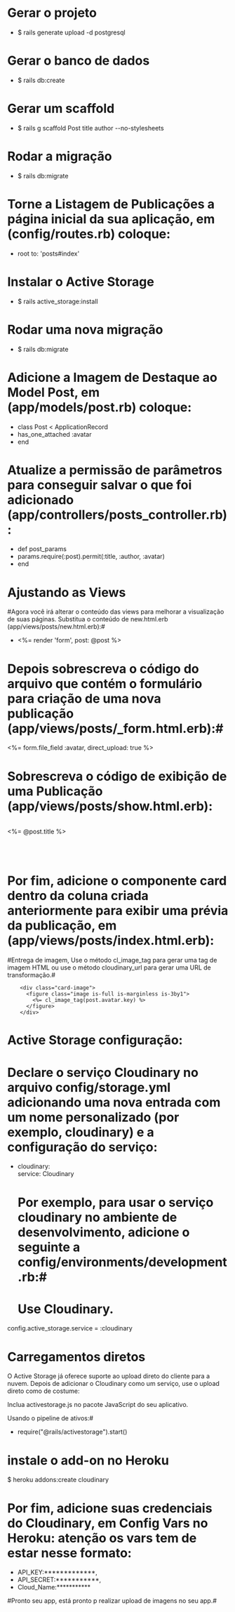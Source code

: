 # Gerar o projeto #

- $ rails generate upload -d postgresql

# Gerar o banco de dados #

- $ rails db:create

# Gerar um scaffold #

- $ rails g scaffold Post title author --no-stylesheets

# Rodar a migração #

- $ rails db:migrate

# Torne a Listagem de Publicações a página inicial da sua aplicação, em (config/routes.rb) coloque:

- root to: 'posts#index'

# Instalar o Active Storage #

- $ rails active_storage:install

# Rodar uma nova migração #

- $ rails db:migrate

# Adicione a Imagem de Destaque ao Model Post, em (app/models/post.rb) coloque:

- class Post < ApplicationRecord
- has_one_attached :avatar
- end

# Atualize a permissão de parâmetros para conseguir salvar o que foi adicionado (app/controllers/posts_controller.rb): #

- def post_params
-  params.require(:post).permit(:title, :author, :avatar)
- end

# Ajustando as Views
#Agora você irá alterar o conteúdo das views para melhorar a visualização de suas páginas.
Substitua o conteúdo de new.html.erb (app/views/posts/new.html.erb):#
 
- <%= render 'form', post: @post %>

# Depois sobrescreva o código do arquivo que contém o formulário para criação de uma nova publicação (app/views/posts/_form.html.erb):#

<div class="file">
  <label class="file-label">
    <%= form.file_field :avatar, direct_upload: true %>  
  </label>
</div>


# Sobrescreva o código de exibição de uma Publicação (app/views/posts/show.html.erb): #

<div class="columns">
  <div class="column">
    <p class="title"><%= @post.title %></p> 
  </div>
</div></br></br>
  
  # Por fim, adicione o componente card dentro da coluna criada anteriormente para exibir uma prévia da publicação, em (app/views/posts/index.html.erb): #
  #Entrega de imagem, Use o método cl_image_tag para gerar uma tag de imagem HTML ou use o método cloudinary_url para gerar uma URL de transformação.#
  

        <div class="card-image">
          <figure class="image is-full is-marginless is-3by1">
            <%= cl_image_tag(post.avatar.key) %>   
          </figure>
        </div>

# Active Storage configuração:
# Declare o serviço Cloudinary no arquivo config/storage.yml adicionando uma nova entrada com um nome personalizado (por exemplo, cloudinary) e a configuração do serviço: #

- cloudinary:      
  service: Cloudinary
  
  # Por exemplo, para usar o serviço cloudinary no ambiente de desenvolvimento, adicione o seguinte a config/environments/development.rb:#
  
  # Use Cloudinary.
config.active_storage.service = :cloudinary

# Carregamentos diretos
O Active Storage já oferece suporte ao upload direto do cliente para a nuvem. Depois de adicionar o Cloudinary como um serviço, use o upload direto como de costume:

Inclua activestorage.js no pacote JavaScript do seu aplicativo.

Usando o pipeline de ativos:# 

- require("@rails/activestorage").start()

# instale o add-on no Heroku #

$ heroku addons:create cloudinary

# Por fim, adicione suas credenciais do Cloudinary, em Config Vars no Heroku: atenção os vars tem de estar nesse formato:
- API_KEY:*************,
-  API_SECRET:***********, 
-  Cloud_Name:***********

#Pronto seu app, está pronto p realizar upload de imagens no seu app.#




